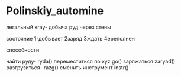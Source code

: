 # Polinskiy_automine
легальный хray- добыча руд через стены

состояние
1-добывает
2заряд
3ждать
4ереполнен


способности

найти руду-    ryda()
переместиться по xyz  go()
заряжаться   zaryad()
разгрузиться-   razg()
сменить инструмент   instr()

